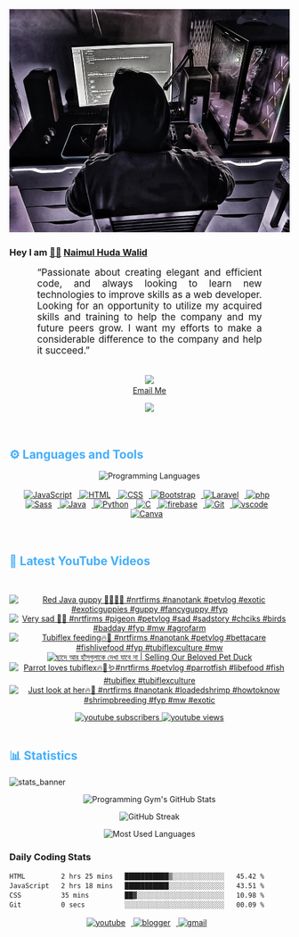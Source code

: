 <!-- ![github_cover_banner](https://www.digitalsolutionservices.com/img/services/web%20development.gif)-->

<div align="center" style="display:block;">
    <img height="400px" width="100%" alt="github cover banner" src="https://raw.githubusercontent.com/NaimulHudaWalid/NaimulHudaWalid/main/272276268_3114779035434264_920860974401480824_n.jpg"/> 
</div>

### Hey I am [👨🏻‍][facebook] [Naimul Huda Walid][youtube]



<p align:"center" style="text-align: justify; margin: 0 50px; font-size: 17px;" >
   “Passionate about creating elegant and efficient code, and always looking to learn new technologies to improve skills as a web developer. Looking for an opportunity to utilize my acquired skills and training to help the company and my future peers grow. I want my efforts to make a considerable difference to the company and help it succeed.”
<br>
<br>
<div align="center">

![](https://visitor-badge.glitch.me/badge?page_id=NaimulHudaWalid)
    <br />
[Email Me](mailto:dev.naimulhuda@gmail.com)
</div>
</p>
<!-- Typing SVG by DenverCoder1 - https://github.com/DenverCoder1/readme-typing-svg -->
<p align="center">
<!--   <a href="https://github.com/DenverCoder1/readme-typing-svg"> -->
    <img src="https://readme-typing-svg.herokuapp.com?color=E22FE4&width=380&height=45&lines=Open-Source+Enthusiast;Learning+In+Public;Empowering+Others;Nice+To+Meet+You+...&center=true"></a>

</p>
<br>
<!-- Languages and Tools -->

<h2 style="color: #44AEFB">⚙️ Languages and Tools</h2>
<div align="center" style="display:block;">
    <img width="100px" alt="Programming Languages" src="https://user-images.githubusercontent.com/78341798/194531121-47b0119a-ce00-439d-b586-125f86acb098.png"/> 
</div>
<br>   
<!-- Icons Resources -->
<!-- https://devicon.dev/ -->
<!-- https://cdn.jsdelivr.net/npm/simple-icons@v3/icons/ -->
<div align="center">
  <a href="https://developer.mozilla.org/en-US/docs/Web/JavaScript" target="_blank" rel="noreferrer">
      <img  alt="JavaScript" height="50px" style="padding-right:10px;" src="https://cdn.jsdelivr.net/gh/devicons/devicon/icons/javascript/javascript-plain.svg"/>
  </a>
  
 
  <a href="https://developer.mozilla.org/en-US/docs/Web/HTML" target="_blank" rel="noreferrer">
      <img  alt="HTML" height="50px" style="padding-right:10px;" src="https://cdn.jsdelivr.net/gh/devicons/devicon/icons/html5/html5-original.svg"/>
  </a>
  <a href="https://developer.mozilla.org/en-US/docs/Web/CSS" target="_blank" rel="noreferrer">
      <img  alt="CSS" height="50px" style="padding-right:10px;" src="https://cdn.jsdelivr.net/gh/devicons/devicon/icons/css3/css3-original.svg"/>
  </a>
  <a href="https://getbootstrap.com/" target="_blank" rel="noreferrer">
      <img  alt="Bootstrap" height="50px" style="padding-right:10px;" src="https://cdn.jsdelivr.net/gh/devicons/devicon/icons/bootstrap/bootstrap-original.svg"/>
  </a> 
  <a href="https://laravel.com/" target="_blank" rel="noreferrer">
      <img  alt="Laravel" height="50px" style="padding-right:10px;" src="https://cdn.jsdelivr.net/gh/devicons/devicon/icons/laravel/laravel-plain.svg"/>
  </a>
  <a href="https://www.php.net/" target="_blank" rel="noreferrer">
      <img  alt="php" height="50px" style="padding-right:10px;" src="https://cdn.jsdelivr.net/gh/devicons/devicon/icons/php/php-original.svg"/>
  </a>
  <a href="https://sass-lang.com/" target="_blank" rel="noreferrer">
      <img  alt="Sass" height="50px" style="padding-right:10px;" src="https://cdn.jsdelivr.net/gh/devicons/devicon/icons/sass/sass-original.svg"/>
  </a>
  <a href="https://www.java.com/en/" target="_blank" rel="noreferrer">
      <img  alt="Java" height="50px" style="padding-right:10px;" src="https://cdn.jsdelivr.net/gh/devicons/devicon/icons/java/java-original.svg"/>
  </a>    
  <a href="https://www.python.org/" target="_blank" rel="noreferrer">
      <img  alt="Python" height="50px" style="padding-right:10px;" src="https://cdn.jsdelivr.net/gh/devicons/devicon/icons/python/python-original.svg"/>
  </a>
  <a href="https://www.cprogramming.com/" target="_blank" rel="noreferrer">
      <img  alt="C" height="50px" style="padding-right:10px;" src="https://cdn.jsdelivr.net/gh/devicons/devicon/icons/c/c-original.svg"/>
  </a>
  
  <a href="https://firebase.google.com/" target="_blank" rel="noreferrer">
      <img  alt="firebase" height="50px" style="padding-right:10px;" src="https://cdn.jsdelivr.net/gh/devicons/devicon/icons/firebase/firebase-plain.svg"/>
  </a>
 
  <a href="https://git-scm.com/" target="_blank" rel="noreferrer">
      <img  alt="Git" height="50px" style="padding-right:10px;" src="https://cdn.jsdelivr.net/gh/devicons/devicon/icons/git/git-original.svg"/>
  </a>
  
  <a href="https://code.visualstudio.com/" target="_blank" rel="noreferrer">
      <img  alt="vscode" height="50px" style="padding-right:10px;"src="https://cdn.jsdelivr.net/gh/devicons/devicon/icons/vscode/vscode-original.svg"/>
  </a>
  <a href="https://www.canva.com/" target="_blank" rel="noreferrer">
      <img  alt="Canva" height="50px" style="padding-right:10px;" src="https://cdn.jsdelivr.net/gh/devicons/devicon/icons/canva/canva-original.svg"/> 
  </a>
</div>
<br>
<br>

<!-- Latest YouTube Videos -->

<h2 style="color: #44AEFB">🎦 Latest YouTube Videos</h2>
<br />

<!-- Resource/Reference: https://github.com/DenverCoder1/github-readme-youtube-cards -->
<div class="youtube videos cards" align="center">

<!-- BEGIN YOUTUBE-CARDS -->
[![Red Java guppy 👌🏻🔥🖤 #nrtfirms #nanotank #petvlog #exotic #exoticguppies #guppy #fancyguppy #fyp](https://ytcards.demolab.com/?id=ZgxUfPAOKr0&title=Red+Java+guppy+%F0%9F%91%8C%F0%9F%8F%BB%F0%9F%94%A5%F0%9F%96%A4+%23nrtfirms+%23nanotank+%23petvlog+%23exotic+%23exoticguppies+%23guppy+%23fancyguppy+%23fyp&lang=en&timestamp=1701347641&background_color=%230d1117&title_color=%23ffffff&stats_color=%23dedede&max_title_lines=1&width=250&border_radius=5 "Red Java guppy 👌🏻🔥🖤 #nrtfirms #nanotank #petvlog #exotic #exoticguppies #guppy #fancyguppy #fyp")](https://www.youtube.com/watch?v=ZgxUfPAOKr0)
[![Very sad  🥲🥲 #nrtfirms #pigeon #petvlog #sad #sadstory #chciks #birds #badday #fyp #mw #agrofarm](https://ytcards.demolab.com/?id=-zwcqZSDym4&title=Very+sad++%F0%9F%A5%B2%F0%9F%A5%B2+%23nrtfirms+%23pigeon+%23petvlog+%23sad+%23sadstory+%23chciks+%23birds+%23badday+%23fyp+%23mw+%23agrofarm&lang=en&timestamp=1701337544&background_color=%230d1117&title_color=%23ffffff&stats_color=%23dedede&max_title_lines=1&width=250&border_radius=5 "Very sad  🥲🥲 #nrtfirms #pigeon #petvlog #sad #sadstory #chciks #birds #badday #fyp #mw #agrofarm")](https://www.youtube.com/watch?v=-zwcqZSDym4)
[![Tubiflex feeding🔥🖤 #nrtfirms #nanotank #petvlog #bettacare #fishlivefood #fyp #tubiflexculture #mw](https://ytcards.demolab.com/?id=sZcp2zJ_geg&title=Tubiflex+feeding%F0%9F%94%A5%F0%9F%96%A4+%23nrtfirms+%23nanotank+%23petvlog+%23bettacare+%23fishlivefood+%23fyp+%23tubiflexculture+%23mw&lang=en&timestamp=1701303225&background_color=%230d1117&title_color=%23ffffff&stats_color=%23dedede&max_title_lines=1&width=250&border_radius=5 "Tubiflex feeding🔥🖤 #nrtfirms #nanotank #petvlog #bettacare #fishlivefood #fyp #tubiflexculture #mw")](https://www.youtube.com/watch?v=sZcp2zJ_geg)
[![ছাদে আর হাঁসগুলাকে দেখা যাবে না  | Selling Our Beloved Pet Duck](https://ytcards.demolab.com/?id=k0MnYmDmHcE&title=%E0%A6%9B%E0%A6%BE%E0%A6%A6%E0%A7%87+%E0%A6%86%E0%A6%B0+%E0%A6%B9%E0%A6%BE%E0%A6%81%E0%A6%B8%E0%A6%97%E0%A7%81%E0%A6%B2%E0%A6%BE%E0%A6%95%E0%A7%87+%E0%A6%A6%E0%A7%87%E0%A6%96%E0%A6%BE+%E0%A6%AF%E0%A6%BE%E0%A6%AC%E0%A7%87+%E0%A6%A8%E0%A6%BE++%7C+Selling+Our+Beloved+Pet+Duck&lang=en&timestamp=1701224453&background_color=%230d1117&title_color=%23ffffff&stats_color=%23dedede&max_title_lines=1&width=250&border_radius=5 "ছাদে আর হাঁসগুলাকে দেখা যাবে না  | Selling Our Beloved Pet Duck")](https://www.youtube.com/watch?v=k0MnYmDmHcE)
[![Parrot loves tubiflex🔥🖤🪱#nrtfirms #petvlog #parrotfish #libefood #fish #tubiflex #tubiflexculture](https://ytcards.demolab.com/?id=W20E7LgDZSs&title=Parrot+loves+tubiflex%F0%9F%94%A5%F0%9F%96%A4%F0%9F%AA%B1%23nrtfirms+%23petvlog+%23parrotfish+%23libefood+%23fish+%23tubiflex+%23tubiflexculture&lang=en&timestamp=1701218895&background_color=%230d1117&title_color=%23ffffff&stats_color=%23dedede&max_title_lines=1&width=250&border_radius=5 "Parrot loves tubiflex🔥🖤🪱#nrtfirms #petvlog #parrotfish #libefood #fish #tubiflex #tubiflexculture")](https://www.youtube.com/watch?v=W20E7LgDZSs)
[![Just look at her🔥🖤 #nrtfirms #nanotank #loadedshrimp #howtoknow #shrimpbreeding #fyp #mw #exotic](https://ytcards.demolab.com/?id=2LjFQuwFa8s&title=Just+look+at+her%F0%9F%94%A5%F0%9F%96%A4+%23nrtfirms+%23nanotank+%23loadedshrimp+%23howtoknow+%23shrimpbreeding+%23fyp+%23mw+%23exotic&lang=en&timestamp=1701184331&background_color=%230d1117&title_color=%23ffffff&stats_color=%23dedede&max_title_lines=1&width=250&border_radius=5 "Just look at her🔥🖤 #nrtfirms #nanotank #loadedshrimp #howtoknow #shrimpbreeding #fyp #mw #exotic")](https://www.youtube.com/watch?v=2LjFQuwFa8s)
<!-- END YOUTUBE-CARDS -->
</div>

<!-- Begin Youtube Buttons -->
<!-- Resource/Reference:  https://github.com/DenverCoder1/custom-icon-badges -->
<div class="youtube buttons" align="center">
    <a href="https://www.youtube.com/channel/UCa3YaFwzSII0kKg3Nads2dQ"  target="_blank">
        <img alt="youtube subscribers" src="https://img.shields.io/youtube/channel/subscribers/UCa3YaFwzSII0kKg3Nads2dQ?logo=youtube&logoColor=red&style=for-the-badge"/>
    </a> 
    <a href="https://www.youtube.com/channel/UCa3YaFwzSII0kKg3Nads2dQ"  target="_blank">
        <img alt="youtube views" src="https://custom-icon-badges.demolab.com/youtube/channel/views/UCa3YaFwzSII0kKg3Nads2dQ?color=%23E05D44&logo=eye&logoColor=white&style=for-the-badge&labelColor=#555555"/>
    </a> 
</div>
<br>
<!-- End Youtube Buttons -->

<!-- Statistics -->

<h2 style="color: #44AEFB">📊 Statistics</h2>

![stats_banner](https://user-images.githubusercontent.com/78341798/194534778-d662496c-ae00-4e8d-ae9b-b90912054e7f.gif)

<!-- Begin Stats Cards -->
<!-- Resources:  -->
<!-- Github & Languages Stats: https://github.com/naimul15-12090/github-readme-stats --> 
<!-- Streak Stats: https://github.com/denvercoder1/github-readme-streak-stats -->
<!-- Change the value after ?username= to your GitHub username. -->
<div class="stats" align="center">

![Programming Gym's GitHub Stats](https://github-readme-stats.vercel.app/api?username=NaimulHudaWalid&hide=stars&count_private=true&show_icons=true&theme=algolia&border_radius=20)

![GitHub Streak](https://streak-stats.demolab.com?user=NaimulHudaWalid&count_private=true&theme=algolia&border_radius=22)

![Most Used Languages](https://github-readme-stats.vercel.app/api/top-langs/?username=NaimulHudaWalid&langs_count=8&layout=compact&show_icons=true&theme=algolia&border_radius=20)
    
<!-- ![Top Langs](https://github-readme-stats.vercel.app/api/top-langs/?username=naimul15-12090&langs_count=8) -->
<!-- [![Top Langs](https://github-readme-stats.vercel.app/api/top-langs/?username=naimul15-12090&layout=compact)](https://github.com/anuraghazra/github-readme-stats)
 -->
    
</div>
<!--  End Stats Cards -->



### Daily Coding Stats
<!--START_SECTION:waka-->

```txt
HTML         2 hrs 25 mins   ███████████▒░░░░░░░░░░░░░   45.42 %
JavaScript   2 hrs 18 mins   ███████████░░░░░░░░░░░░░░   43.51 %
CSS          35 mins         ██▓░░░░░░░░░░░░░░░░░░░░░░   10.98 %
Git          0 secs          ░░░░░░░░░░░░░░░░░░░░░░░░░   00.09 %
```

<!--END_SECTION:waka-->
<!-- Begin Footer -->
<!-- Icons Resources -->
<!-- https://devicon.dev/ -->
<div class="footer" align="center" style="margin:15px;">
    <a href="https://www.youtube.com/channel/UCa3YaFwzSII0kKg3Nads2dQ" target="_blank">
        <img  style="margin:0 10px 10px 0;" src="https://user-images.githubusercontent.com/78341798/194531650-698ef1b1-9cbd-4b4f-96ef-5a2ec4b5d7e6.svg" alt="youtube" width="40px"/>
    </a>
    <a href="https://www.linkedin.com/in/naimulhudawalid/" target="_blank">
        <img style="margin:0 10px 10px 0;" src="https://user-images.githubusercontent.com/78341798/194531458-b5dfeb1b-bad5-4dfa-909a-2e402262db9a.svg" alt="blogger" width="40px"/>
    </a>
    <a href="mailto:dev.naimulhuda@gmail.com" target="_blank">
        <img style="margin:0 10px 10px 0;" src="https://user-images.githubusercontent.com/78341798/194531383-ddb2b774-5bb9-491c-b601-4a4a7d9792fb.svg" alt="gmail" width="40px"/>
    </a>
</div>
<!-- End Footer -->

[youtube]: https://www.youtube.com/channel/UCa3YaFwzSII0kKg3Nads2dQ
[facebook]: https://www.facebook.com/profile.php?id=100007065945838
